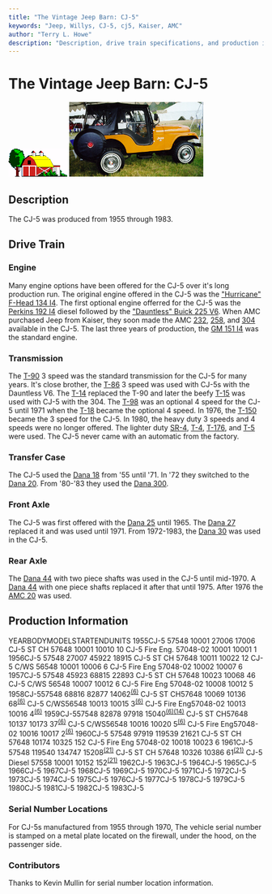 ```yaml
---
title: "The Vintage Jeep Barn: CJ-5"
keywords: "Jeep, Willys, CJ-5, cj5, Kaiser, AMC"
author: "Terry L. Howe"
description: "Description, drive train specifications, and production information for the Jeep CJ-5"
---
```


# The Vintage Jeep Barn: CJ-5
![barn](/images/barn.gif)
[![](/images/cj5t.jpg)](/images/cj5.jpg)
## Description
The CJ-5 was produced from 1955 through 1983.
## Drive Train
### Engine
Many engine options have been offered for the CJ-5 over it's long
production run.  The original engine offered in the CJ-5 was the
["Hurricane" F-Head 134 I4](/engine/hurricane134.html).
The first optional engine offerred for the CJ-5 was the
[Perkins 192 I4](/engine/perkins192.html)
diesel followed by the
["Dauntless" Buick 225 V6](/engine/dauntless225.html).
When AMC purchased Jeep from Kaiser, they soon made the AMC
[232](/engine/amc232.html),
[258](/engine/amc258.html), and
[304](/engine/amc304.html) available in the CJ-5.
The last three years of production, the
[GM 151 I4](/engine/gm151.html)
was the standard engine.
### Transmission
The [T-90](/trans/t90.html) 3 speed was the standard
transmission for the CJ-5 for many years.  It's close brother,
the [T-86](/trans/t86.html) 3 speed was used with CJ-5s
with the Dauntless V6.  The [T-14](/trans/t14.html)
replaced the T-90 and later the beefy [T-15](/trans/t15.html) was used with CJ-5 with the 304.  The [T-98](/trans/t18.html) was an optional 4 speed for the CJ-5 until 1971 when
the [T-18](/trans/t18.html) became the optional 4
speed.  In 1976, the [T-150](/trans/t150.html) became
the 3 speed for the CJ-5.  In 1980, the heavy duty 3 speeds
and 4 speeds were no longer offered.  The lighter duty
[SR-4](/trans/t4.html),
[T-4](/trans/t4.html),
[T-176](/trans/t176.html), and
[T-5](/trans/t5.html) were used.
The CJ-5 never came with an automatic from the factory.
### Transfer Case
The CJ-5 used the [Dana 18](/xfer/d18.html) from '55
until '71.  In '72 they switched to the
[Dana 20](/xfer/d20.html).  From '80-'83 they used the
[Dana 300](/xfer/d300.html).
### Front Axle
The CJ-5 was first offered with the [Dana 25](/axle/d25.html)
until 1965.  The [Dana 27](/axle/d27.html) replaced it and
was used until 1971.  From 1972-1983, the [Dana 30](/axle/d30.html)
was used in the CJ-5.
### Rear Axle
The [Dana 44](/axle/d44.html) with two piece shafts was
used in the CJ-5 until mid-1970.  A [Dana 44](/axle/d44.html)
with one piece shafts replaced it after that until 1975.  After 1976
the [AMC 20](/axle/amc20.html) was used.
## Production Information
YEARBODYMODELSTARTENDUNITS
1955CJ-5 57548    10001    27006    17006
CJ-5 ST CH 57648    10001    10010       10
CJ-5 Fire Eng. 57048-02    10001    10001        1
1956CJ-5 57548      27007     45922   18915
CJ-5 ST CH 57648      10011     10022      12
CJ-5 C/WS 56548      10001     10006       6
CJ-5 Fire Eng 57048-02      10002     10007       6
1957CJ-5 57548     45923     68815    22893
CJ-5 ST CH 57648     10023     10068       46
CJ-5 C/WS 56548     10007     10012        6
CJ-5 Fire Eng 57048-02     10008     10012        5
1958CJ-557548         68816     82877    14062<sup>[(6)](/history/index.html#6)</sup>
CJ-5 ST CH57648         10069     10136       68<sup>[(6)](/history/index.html#6)</sup>
CJ-5 C/WS56548         10013     10015        3<sup>[(6)](/history/index.html#6)</sup>
CJ-5 Fire Eng57048-02         10013     10016        4<sup>[(6)](/history/index.html#6)</sup>
1959CJ-557548      82878     97918    15040<sup>[(6)](/history/index.html#6)</sup><sup>[(14)](/history/index.html#14)</sup>
CJ-5 ST CH57648      10137     10173       37<sup>[(6)](/history/index.html#6)</sup>
CJ-5 C/WS56548      10016     10020        5<sup>[(6)](/history/index.html#6)</sup>
CJ-5 Fire Eng57048-02      10016     10017        2<sup>[(6)](/history/index.html#6)</sup>
1960CJ-5 57548      97919     119539      21621
CJ-5 ST CH 57648      10174      10325        152
CJ-5 Fire Eng 57048-02      10018      10023          6
1961CJ-5 57548    119540    134747     15208<sup>[(21)](/history/index.html#21)</sup>
CJ-5 ST CH 57648     10326     10386        61<sup>[(21)](/history/index.html#21)</sup>
CJ-5 Diesel 57558     10001     10152       152<sup>[(21)](/history/index.html#21)</sup>
1962CJ-5
1963CJ-5
1964CJ-5
1965CJ-5
1966CJ-5
1967CJ-5
1968CJ-5
1969CJ-5
1970CJ-5
1971CJ-5
1972CJ-5
1973CJ-5
1974CJ-5
1975CJ-5
1976CJ-5
1977CJ-5
1978CJ-5
1979CJ-5
1980CJ-5
1981CJ-5
1982CJ-5
1983CJ-5
### Serial Number Locations
For CJ-5s manufactured from 1955 through 1970, The vehicle serial
number is stamped on a metal plate located on the firewall, under
the hood, on the passenger side.
### Contributors
Thanks to Kevin Mullin for serial number location information.